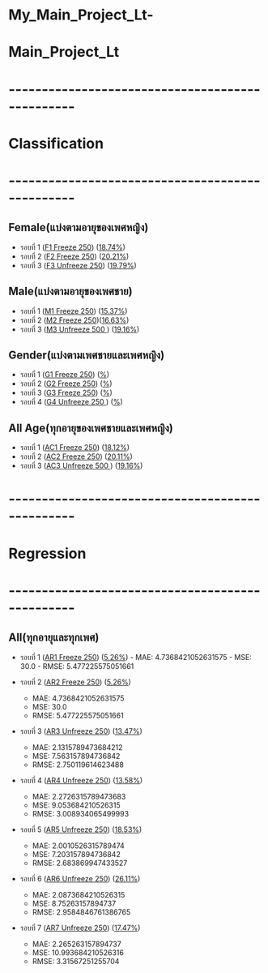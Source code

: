# My_Main_Project_Lt-
# Main_Project_Lt

# ------------------------------------------------
# Classification
# ------------------------------------------------
## Female(แบ่งตามอายุของเพศหญิง)
  - รอบที่ 1 ([F1 Freeze 250](https://github.com/Wanita-8943/My_Main_Project_Lt-/blob/main/F1_Train_Freeze_250.ipynb)) ([18.74%](https://github.com/Wanita-8943/My_Main_Project_Lt-/blob/main/F1_Predict_Freeze.ipynb))
  - รอบที่ 2 ([F2 Freeze 250](https://github.com/Wanita-8943/My_Main_Project_Lt-/blob/main/F2_Train_Freeze_250.ipynb))  ([20.21%](https://github.com/Wanita-8943/My_Main_Project_Lt-/blob/main/F2_Predict_Freeze.ipynb))
  - รอบที่ 3 ([F3 Unfreeze 250](https://github.com/Wanita-8943/My_Main_Project_Lt-/blob/main/F3_Train_Unfreeze_250.ipynb)) ([19.79%](https://github.com/Wanita-8943/My_Main_Project_Lt-/blob/main/F3_Predict_Unfreeze_250.ipynb))


  ## Male(แบ่งตามอายุของเพศชาย)
   - รอบที่ 1 ([M1 Freeze 250](https://github.com/Wanita-8943/My_Main_Project_Lt-/blob/main/M1_Train_Freeze_250_Lt.ipynb)) ([15.37%](https://github.com/Wanita-8943/My_Main_Project_Lt-/blob/main/M1_Predict_Freeze.ipynb))
   - รอบที่ 2 ([M2 Freeze 250](https://github.com/Wanita-8943/My_Main_Project_Lt-/blob/main/M2_Train_Freeze_250.ipynb))([16.63%](https://github.com/Wanita-8943/My_Main_Project_Lt-/blob/main/M2_Predict_Freeze.ipynb))
   - รอบที่ 3 ([M3 Unfreeze 500 ](https://github.com/Wanita-8943/My_Main_Project_Lt-/blob/main/M3_Train_Unfreeze_500.ipynb)) ([19.16%](https://github.com/Wanita-8943/My_Main_Project_Lt-/blob/main/M3_Predict_Unfreeze_500_Lt.ipynb))

  ## Gender(แบ่งตามเพศชายและเพศหญิง)
   - รอบที่ 1 ([G1 Freeze 250]())   ([%]()) 
   - รอบที่ 2 ([G2 Freeze 250]())  ([%]())
   - รอบที่ 3 ([G3 Freeze 250]()) ([%]())
   - รอบที่ 4 ([G4 Unfreeze 250 ]()) ([%]())

  ## All Age(ทุกอายุของเพศชายและเพศหญิง)
   - รอบที่ 1 ([AC1 Freeze 250](https://github.com/Wanita-8943/My_Main_Project_Lt-/blob/main/AC1_Train_Freeze_250_Lt.ipynb)) ([18.12%](https://github.com/Wanita-8943/My_Main_Project_Lt-/blob/main/AC1_Predict_Freeze_Lt.ipynb))
  - รอบที่ 2 ([AC2 Freeze 250](https://colab.research.google.com/drive/1a9B1azmSkmzJIct6Ykzc34sOiLH83gx6?authuser=1#scrollTo=D-hCRloc3t39))  ([20.11%](https://github.com/Wanita-8943/My_Main_Project_Lt-/blob/main/AC2_Predict_Freeze_Lt.ipynb))
  - รอบที่ 3 ([AC3 Unfreeze 500 ](https://github.com/Wanita-8943/My_Main_Project_Lt-/blob/main/AC3_Train_Unfreeze_500_Lt.ipynb)) ([19.16%](https://github.com/Wanita-8943/My_Main_Project_Lt-/blob/main/AC3_Predict_Unfreeze_500_Lt.ipynb))


 # ------------------------------------------------
 # Regression
 # ------------------------------------------------

 ## All(ทุกอายุและทุกเพศ) 
   - รอบที่ 1 ([AR1 Freeze 250](https://github.com/Wanita-8943/My_Main_Project_Lt-/blob/main/5.1_(4e-4)AR1_Train_Freeze_250_Lt.ipynb)) ([5.26%](https://github.com/Wanita-8943/My_Main_Project_Lt-/blob/main/5.1_(4e-4)AR1_Predict_Freeze_250_Lt.ipynb))
    - MAE: 4.7368421052631575
    - MSE: 30.0
    - RMSE: 5.477225575051661
  - รอบที่ 2 ([AR2 Freeze 250](https://github.com/Wanita-8943/My_Main_Project_Lt-/blob/main/5.2_(4e-4)AR2_Train_Freeze_250_Lt.ipynb))  ([5.26%](https://github.com/Wanita-8943/My_Main_Project_Lt-/blob/main/5.2_(4e-4)AR2_Predict_Freeze_250_Lt.ipynb))
    - MAE: 4.7368421052631575
    - MSE: 30.0
    - RMSE: 5.477225575051661
  - รอบที่ 3 ([AR3 Unfreeze 250](https://github.com/Wanita-8943/My_Main_Project_Lt-/blob/main/5.3_(4e-4)AR3_Train_Unfreeze_250_Lt.ipynb)) ([13.47%](https://github.com/Wanita-8943/My_Main_Project_Lt-/blob/main/5.3_(4e-4)AR3_Predict_Unfreeze_250_Lt.ipynb))
    - MAE: 2.1315789473684212
    - MSE: 7.563157894736842
    - RMSE: 2.750119614623488

  - รอบที่ 4 ([AR4 Unfreeze 250](https://github.com/Wanita-8943/My_Main_Project_Lt-/blob/main/5.4_(4e-4)AR4_Train_Unfreeze_250_Lt.ipynb)) ([13.58%](https://github.com/Wanita-8943/My_Main_Project_Lt-/blob/main/5.4_(4e-4)AR4_Predict_Unfreeze_250_Lt.ipynb))
    - MAE: 2.2726315789473683
    - MSE: 9.053684210526315
    - RMSE: 3.008934065499993

  - รอบที่ 5 ([AR5 Unfreeze 250](https://github.com/Wanita-8943/My_Main_Project_Lt-/blob/main/5.5_(4e-4)AR5_Train_Unfreeze_250_Lt.ipynb)) ([18.53%](https://github.com/Wanita-8943/My_Main_Project_Lt-/blob/main/5.5_(4e-4)AR5_Predict_Unfreeze_250_Lt.ipynb))
    - MAE: 2.0010526315789474
    - MSE: 7.203157894736842
    - RMSE: 2.683869947433527

  - รอบที่ 6 ([AR6 Unfreeze 250](https://github.com/Wanita-8943/My_Main_Project_Lt-/blob/main/5.6_(4e-4)AR6_Train_Unfreeze_250_Lt.ipynb)) ([26.11%](https://github.com/Wanita-8943/My_Main_Project_Lt-/blob/main/5.6_(4e-4)AR6_Predict_Unfreeze_250_Lt.ipynb))
    - MAE: 2.0873684210526315
    - MSE: 8.75263157894737
    - RMSE: 2.9584846761386765

  - รอบที่ 7 ([AR7 Unfreeze 250](https://github.com/Wanita-8943/My_Main_Project_Lt-/blob/main/5.7_(4e-4)AR7_Train_Unfreeze_250_Lt.ipynb)) ([17.47%](https://github.com/Wanita-8943/My_Main_Project_Lt-/blob/main/5.7_(4e-4)AR7_Predict_Unfreeze_250_Lt.ipynb))
     - MAE: 2.265263157894737
     - MSE: 10.993684210526316
     - RMSE: 3.31567251255704
